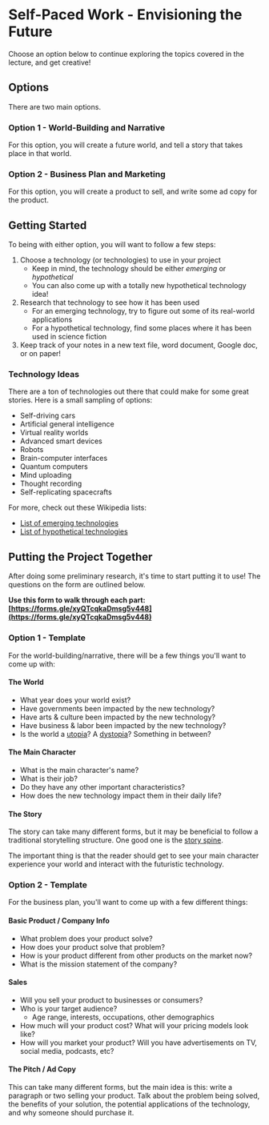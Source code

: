 # Self-Paced Work - Envisioning the Future
Choose an option below to continue exploring the topics covered in the lecture, and get creative!

## Options
There are two main options.

### Option 1 - World-Building and Narrative
For this option, you will create a future world, and tell a story that takes place in that world.

### Option 2 - Business Plan and Marketing
For this option, you will create a product to sell, and write some ad copy for the product.

## Getting Started
To being with either option, you will want to follow a few steps:

1. Choose a technology (or technologies) to use in your project
    - Keep in mind, the technology should be either _emerging_ or _hypothetical_
    - You can also come up with a totally new hypothetical technology idea!
1. Research that technology to see how it has been used
    - For an emerging technology, try to figure out some of its real-world applications
    - For a hypothetical technology, find some places where it has been used in science fiction
1. Keep track of your notes in a new text file, word document, Google doc, or on paper!

### Technology Ideas
There are a ton of technologies out there that could make for some great stories. Here is a small sampling of options:

- Self-driving cars
- Artificial general intelligence
- Virtual reality worlds
- Advanced smart devices
- Robots
- Brain-computer interfaces
- Quantum computers
- Mind uploading
- Thought recording
- Self-replicating spacecrafts

For more, check out these Wikipedia lists:
- [List of emerging technologies](https://en.wikipedia.org/wiki/List_of_emerging_technologies)
- [List of hypothetical technologies](https://en.wikipedia.org/wiki/List_of_hypothetical_technologies)

## Putting the Project Together
After doing some preliminary research, it's time to start putting it to use! The questions on the form are outlined below.

**Use this form to walk through each part: [https://forms.gle/xyQTcqkaDmsg5v448](https://forms.gle/xyQTcqkaDmsg5v448)**

### Option 1 - Template
For the world-building/narrative, there will be a few things you'll want to come up with:

#### The World
- What year does your world exist?
- Have governments been impacted by the new technology?
- Have arts & culture been impacted by the new technology?
- Have business & labor been impacted by the new technology?
- Is the world a [utopia](https://en.wikipedia.org/wiki/Utopia)? A [dystopia](https://en.wikipedia.org/wiki/Dystopia)? Something in between?

#### The Main Character
- What is the main character's name?
- What is their job?
- Do they have any other important characteristics?
- How does the new technology impact them in their daily life?

#### The Story
The story can take many different forms, but it may be beneficial to follow a traditional storytelling structure. One good one is the [story spine](https://www.aerogrammestudio.com/2013/06/05/back-to-the-story-spine/).

The important thing is that the reader should get to see your main character experience your world and interact with the futuristic technology.

### Option 2 - Template
For the business plan, you'll want to come up with a few different things:

#### Basic Product / Company Info
- What problem does your product solve?
- How does your product solve that problem?
- How is your product different from other products on the market now?
- What is the mission statement of the company?

#### Sales
- Will you sell your product to businesses or consumers?
- Who is your target audience?
    - Age range, interests, occupations, other demographics
- How much will your product cost? What will your pricing models look like?
- How will you market your product? Will you have advertisements on TV, social media, podcasts, etc?

#### The Pitch / Ad Copy
This can take many different forms, but the main idea is this: write a paragraph or two selling your product. Talk about the problem being solved, the benefits of your solution, the potential applications of the technology, and why someone should purchase it.
